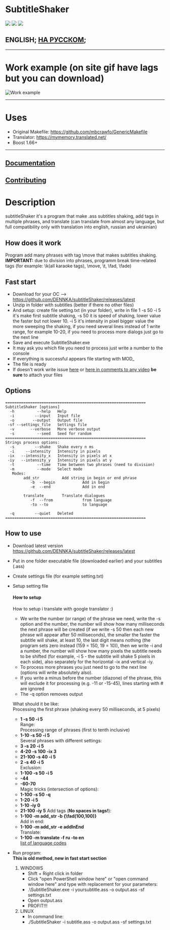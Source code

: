 # SubtitleShaker
![](https://img.shields.io/github/v/release/DENNKA/SubtitleShaker)
![](https://img.shields.io/github/release-date/DENNKA/SubtitleShaker)
[![](https://tokei.rs/b1/github/DENNKA/SubtitleShaker/?category=code)](https://github.com/XAMPPRocky/tokei)

## ENGLISH; [НА РУССКОМ](README.ru.md);
<!---
full line:
[ENGLISH](README.md); [НА РУССКОМ](README.ru.md);
-->

---

# Work example (on site gif have lags but you can download)
![Work example](shaking_example.gif)

---
# Uses
* Original Makefile: https://github.com/mbcrawfo/GenericMakefile  
* Translator: https://mymemory.translated.net/
* Boost 1.66+
---

## [Documentation](docs/README.md)
## [Contributing](CONTRIBUTING.md)

# Description
subtitleShaker it's a program that make .ass subtitles shaking, add tags in multiple phrases, and translate (can translate from almost any language, but full compatibility only with translation into english, russian and ukrainian)

## How does it work
Program add many phrases with tag \move that makes subtitles shaking.  
**IMPORTANT:** due to division into phrases, programm break time-related tags (for example: \k(all karaoke tags), \move, \t, \fad, \fade)

## Fast start
 * Download for your OC --> https://github.com/DENNKA/subtitleShaker/releases/latest
 * Unzip in folder with subtitles (better if there no other files)
 * And setup: create file setting.txt (in your folder), write in file 1 -s 50 -i 5 it's make first subtitle shaking, -s 50 it is speed of shaking, lower value the faster but not lower 10. -i 5 it's intensity in pixel bigger value the more sweeping the shaking, if you need several lines instead of 1 write range, for example 10-20, if you need to process more dialogs just go to the next line
 * Save and execute SubtitleShaker.exe
 * It may ask you which file you need to process just write a number to the console
 * If everything is successful appears file starting with MOD_
 * The file is ready
 * If doesn't work write issue [here](https://github.com/DENNKA/SubtitleShaker/issues/new) or [here in comments to any video](https://www.youtube.com/channel/UCm9PVOWO_FVnEhh3tYxQ2fw) **be sure** to attach your files

## Options
```
==============================================================
SubtitleShaker [options]
  -h          --help   Help
  -i         --input   Input file
  -o        --output   Output file
 -sf --settings_file   Settings file
  -v       --verbose   More verbose output
  -s          --seed   Seed for random
==============================================================
Strings process options:
  -s         --shake   Shake every n ms
  -i     --intensity   Intensity in pixels
 -ix   --intensity_x   Intensity in pixels at x
 -iy   --intensity_y   Intensity in pixels at y
  -t          --time   Time between two phrases (need to division)
  -m          --mode   Select mode
   Modes:
        add_str          Add string in begin or end phrase
           -b  --begin            Add in begin
           -e  --end              Add in end

        translate        Translate dialogues
           -f  --from             from language
           -to --to               to language

  -q         --quiet   Deleted
==============================================================
```

## How to use
* Download latest version https://github.com/DENNKA/subtitleShaker/releases/latest
* Put in one folder executable file (downloaded earlier) and your subtitles (.ass)
* Create settings file (for example setting.txt)
* Setup setting file

  #### How to setup
  How to setup i translate with google translator :)
  - We write the number (or range) of the phrase we need, write the -s option and the number, the number will show how many milliseconds the next phrase will be created
  (if we write -s 50 then each new phrase will appear after 50 milliseconds),
  the smaller the faster the subtitle will shake, at least 10, the last digit means nothing (the program sets zero instead (159 = 150, 19 = 10)),
  then we write -i and a number, the number will show how many pixels the subtitle needs to be shifted (for example, -i 5 - the subtitle will shake 5 pixels in each
  side), also separately for the horizontal -ix and vertical -iy.  
  - To process more phrases you just need to go to the next line (options will
   write absolutely also).
  - If you write a minus before the number (diazone) of the phrase, this will exclude it for processing
   (e.g. -11 or -15-45), lines starting with # are ignored
  - The -q option removes output

  What should it be like:  
  Processing the first phrase (shaking every 50 milliseconds, at 5 pixels)  
    * **1 -s 50 -i 5**  
  Range:  
  Processing range of phrases (first to tenth inclusive)  
    * **1-10 -s 50 -i 5**  
  Several phrases with different settings:
    * **3 -s 20 -i 5**
    * **4-20 -s 100 -ix 3**  
    * **21-100 -s 40 -i 5**  
    * **2 -s 40 -i 5**  
  Exclusion:
    * **1-100 -s 50 -i 5**
    * **-44**  
    * **-60-70**  
  Magic tricks (intersection of options):
    * **1-100 -s 50 -q**
    * **1-20 -i 5**
    * **1-10 -iy 0**
    * **21-100 -iy 5**
    Add tags (**No spaces in tags!**):
    * **1-100 -m add_str -b {\fad(100,100)}**  
    Add in end:
    * **1-100 -m add_str -e addInEnd**  
    Translate:
    * **1-100 -m translate -f ru -to en**  
    [list of language codes](docs/Language_codes.md)

* Run program:  
 **This is old method, new in fast start section**
  1. WINDOWS
      * Shift + Right click in folder
      * Click "open PowerShell window here" or "open command window here" and type with replacement for your parameters:
      * .\SubtitleShaker.exe -i yoursubtitle.ass -o output.ass -sf settings.txt
      * Open output.ass
      * PROFIT!!!
  1. LINUX
      * In command line:
      * ./SubtitleShaker -i subtitle.ass -o output.ass -sf settings.txt
